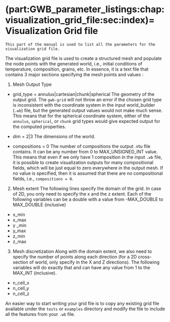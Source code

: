 (part:GWB_parameter_listings:chap:visualization_grid_file:sec:index)=
Visualization Grid file
=======================

```{todo}
This part of the manual is used to list all the parameters for the visualization grid file.
```

The visualization grid file is used to create a structured mesh and populate the node points with the generated world, i.e., initial conditions of temperature, composition, grains, etc. In essence, it is a text file that contains 3 major sections specifying the mesh points and values :

1. Mesh Output Type
* grid_type    = annulus|cartesian|chunk|spherical
The geometry of the output grid. The `gwb-grid` will not throw an error if the chosen grid type is inconsistent with the coordinate system in the input world_builder (`.wb`) file, but the generated output values would not make much sense. This means that for the spherical coordinate system, either of the `annulus`, `spherical`, or `chunk` grid types would give expected output for the computed properties.

* dim          = 2|3
The dimensions of the world. 

* compositions = 0
The number of compositions the output .vtu file contains. It can be any number from 0 to MAX_UNSIGNED_INT value. This means that even if we only have 1 composition in the input `.wb` file, it is possible to create visualization outputs for many compositional fields, which will be just equal to zero everywhere in the output mesh. If no value is specified, then it is assumed that there are no compositional fields, i.e., `compositions = 0`.

2. Mesh extent
The following lines specify the domain of the grid. In case of 2D, you only need to specify the x and the z extent. Each of the following variables can be a double with a value from -MAX_DOUBLE to MAX_DOUBLE (inclusive) 
* x_min
* x_max
* y _min
* y_max
* z_min 
* z_max

3. Mesh discretization
Along with the domain extent, we also need to specify the number of points along each direction (for a 2D cross-section of world, only specify in the X and Z directions). The following variables will do exactly that and can have any value from 1 to the MAX_INT (inclusive).
* n_cell_x
* n_cell_y
* n_cell_z

An easier way to start writing your grid file is to copy any existing grid file available under the `tests` or `examples` directory and modify the file to include all the features from your `.wb` file.